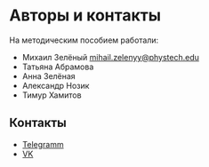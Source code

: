 # Авторы и контакты

На методическим пособием работали:

* Михаил Зелёный [mihail.zelenyy@phystech.edu](mailto:mihail.zelenyy@phystech.edu)
* Татьяна Абрамова
* Анна Зелёная
* Александр Нозик
* Тимур Хамитов

## Контакты

* [Telegramm](https://t.me/mipt_npm)
* [VK](https://vk.com/club139677307)